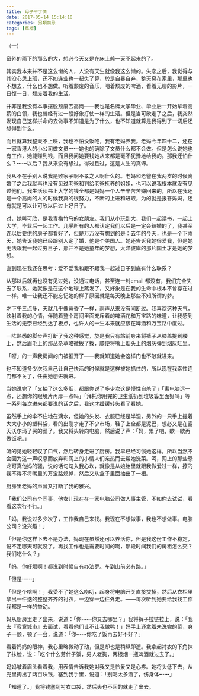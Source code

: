 ```yaml
---
title: 母子不了情
date: 2017-05-14 15:14:10
categories: 另類禁忌
tags: [草榴]
---
```

（一）

窗外的雨下的那么的大，想必今天又是在床上赖一天不起来的了。

其实我本来并不是这么懒的人，人没有天生就像我这么懒的。失恋之后，我觉得与其没心思上班，还不如连业也一起失了算，於是自暴自弃，整天窝在家里，那里也不想去，什么也不想做。听着颓废的音乐，喝着颓废的啤酒，看着无聊的影片，一日復一日，颓废着我的生活。

并非是我没有本事摆脱颓废去高尚——我也是名牌大学毕业、毕业后一开始拿着高薪的白领，我也曾经有过一段好象打仗一样的生活。但是当可欣走了之后，我突然发现自己这样拼命的去做事不知道是为了什么，也不知道就算是我得到了一切后还想得到什么。

而且就算我整天不上班，我也不怕没饭吃，我有老妈养我。老妈今年四十二，还在一家香港人的小公司做文员┅┅她也的确除了文员什么都不会做。但是怎么说她也有工作，她能赚到钱，而且我问她要钱她从来都是毫不犹豫地给我的。那我还怕什么？┅┅以后？我从来没有想过。得过且过，这是人生的真谛。

我从不在乎别人说我是败家子啊不孝之人啊什么的。老妈和老爸在我两岁的时候离婚了之后我就再也没有见过老爸和判给老爸抚养的姐姐，也可以说我根本就没有见过他们。我生活读书上大学的钱全都是妈妈一个人辛辛苦苦赚回来的，所以在我还是一个高尚的人的时候我真的很努力，不断的上进和进取，为的就是报答妈妈，还有就是可以让可欣以后过上好日子。

对，她叫可欣，是我青梅竹马的女朋友。我们从小玩到大，我们一起读书，一起上大学，毕业后一起工作。几乎所有的人都认定我们以后是一定会结婚的了，我甚至连以后要供的房子都看好了，但是万万没有想到的是：去年的今天，也是一个下雨天，她告诉我她已经跟别人定了婚，他是个美国人。她还告诉我她很爱我，但是她无法跟我一起过穷日子，那并不是她童年的梦想，大洋彼岸的那片国土才是她的梦想。

直到现在我还在思考：爱不爱我和跟不跟我一起过日子到底有什么联系？

从那以后就再也没有见过她，没通过电话，甚至连一封email 都没有，我们完全失去了联系，她就像是在这个地球上蒸发了，又好象是在我的生命中根本不曾存在过一样。唯一让我还不能忘记她的样子原因就是每天晚上那些不知所谓的梦。

才下午三点多，天就几乎像黄昏了一样，雨声从来没有间断过。我喜欢这种天气，映射着我的心情，伴随着整个房间里面充斥着的啤酒花和万宝路的味道，让我感到生活的无奈已经到达了极点，也许人的一生本来就应该在啤酒和万宝路中度过。

一阵熟悉的脚步声打断了我这种感觉，於是我只有站前身来将裤子从膝盖提到腰上，然后眉毛上的那丛杂草略微拨了拨，顺便将嘴上烟头上的烟灰弹到烟灰缸里。

「呀」的一声我房间的门被推开了——我就知道她会这样门也不敲就进来。

也不知道多少次我自己让自己快活的时候就是这样被她抓住的，所以现在我索性连门都不关了，任由她想进就进。

当她说完了「又抽了这么多烟，都跟你说了多少次这是慢性自杀了」「离电脑远一点，还想你的眼境片再厚一点吗」「拜托你用完的卫生纸扔到垃圾篓里面好吗」等一系列每次进来都要说的话之后，我这才缓缓转头看了看她。

虽然手上的伞不住地在滴水，但她的头发、衣服已经是半湿，另外的一只手上提着大大小小的塑料袋，看的出刚才走了不少市场，鞋子上全都是泥巴，想必又是在露天沃尔玛了买的菜了。我又将头转向电脑，然后说了声：「妈，累了吧，歇一歇再做饭吧。」

听的见她轻轻叹了口气，然后转身走进了厨房。我早已经习惯她这样，所以当然不会因为这一声叹息而放弃和网上的小情人们亲热而去帮她洗菜。呵，网上的那些恐龙可真他妈的骚，说的话句句入我心坎，就像是从娘胎里就跟我做爱过一样，撩的我不得不将嘴里的万宝路熄掉，然后又从盒子里面抽出了一根。

厨房里老妈的声音又打断了我的雅兴。

「我们公司有个同事，他女儿现在在一家电脑公司做人事主管，不如你去试试，看看这次行不行。」

「妈，我说过多少次了，工作我自己来找。我现在不想做事，我也不想做事。电脑公司？没兴趣！」

「但是你这样下去不是办法，妈现在虽然还可以养活你，但是我这份工作不稳定，说不定哪天可就没了。再找工作也是需要时间的啊，那段时间我们的房租怎么交？我们吃什么？」

「妈，你好烦啊！都说到时候自有办法罗。车到山前必有路。」

「但是┅┅」

「但是个啥啊！」我受不了她这么唠叨，起身将电脑开关直接拔掉，然后从衣柜里拿出一件迭的整整齐齐的衬衣，一边穿一边往外走。——每次听到她要给我找工作我都是一样的举动。

妈从厨房里走了出来，说道：「你┅┅你又去哪里？」我将裤子拉链拉上，说：「我去『寂寞城市』去面试，看看他们让不让我做鸭！」妈手上还拿着未洗完的菜，身子一颤，顿了一会，说道：「你┅┅你吃了饭再去好不好？」

看着妈妈的眼神，我心里略微动了动，但是却也是稍纵即逝。我拿起衬衣的下角抹了抹脸，说：「吃个什么劳什子饭，男人老狗，两根烟一瓶啤酒就过去了。」

妈妈皱着眉头看着我，用表情告诉我她对我又是怜爱又是心疼。她将头低下去，从兜里掏出了两百块钱，塞到我手里，说道：「别喝太多酒了，伤身体┅┅」

「知道了。」我将钱塞到衬衣口袋，然后头也不回的就走了出去。